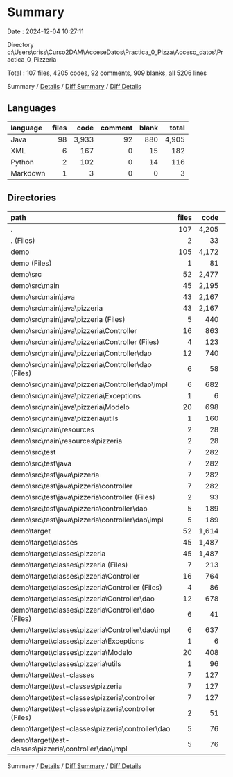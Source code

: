 # Summary

Date : 2024-12-04 10:27:11

Directory c:\\Users\\criss\\Curso2DAM\\AcceseDatos\\Practica_0_Pizza\\Acceso_datos\\Practica_0_Pizzeria

Total : 107 files,  4205 codes, 92 comments, 909 blanks, all 5206 lines

Summary / [Details](details.md) / [Diff Summary](diff.md) / [Diff Details](diff-details.md)

## Languages
| language | files | code | comment | blank | total |
| :--- | ---: | ---: | ---: | ---: | ---: |
| Java | 98 | 3,933 | 92 | 880 | 4,905 |
| XML | 6 | 167 | 0 | 15 | 182 |
| Python | 2 | 102 | 0 | 14 | 116 |
| Markdown | 1 | 3 | 0 | 0 | 3 |

## Directories
| path | files | code | comment | blank | total |
| :--- | ---: | ---: | ---: | ---: | ---: |
| . | 107 | 4,205 | 92 | 909 | 5,206 |
| . (Files) | 2 | 33 | 0 | 1 | 34 |
| demo | 105 | 4,172 | 92 | 908 | 5,172 |
| demo (Files) | 1 | 81 | 0 | 2 | 83 |
| demo\\src | 52 | 2,477 | 92 | 843 | 3,412 |
| demo\\src\\main | 45 | 2,195 | 86 | 733 | 3,014 |
| demo\\src\\main\\java | 43 | 2,167 | 86 | 727 | 2,980 |
| demo\\src\\main\\java\\pizzeria | 43 | 2,167 | 86 | 727 | 2,980 |
| demo\\src\\main\\java\\pizzeria (Files) | 5 | 440 | 4 | 100 | 544 |
| demo\\src\\main\\java\\pizzeria\\Controller | 16 | 863 | 70 | 318 | 1,251 |
| demo\\src\\main\\java\\pizzeria\\Controller (Files) | 4 | 123 | 68 | 67 | 258 |
| demo\\src\\main\\java\\pizzeria\\Controller\\dao | 12 | 740 | 2 | 251 | 993 |
| demo\\src\\main\\java\\pizzeria\\Controller\\dao (Files) | 6 | 58 | 0 | 51 | 109 |
| demo\\src\\main\\java\\pizzeria\\Controller\\dao\\impl | 6 | 682 | 2 | 200 | 884 |
| demo\\src\\main\\java\\pizzeria\\Exceptions | 1 | 6 | 0 | 3 | 9 |
| demo\\src\\main\\java\\pizzeria\\Modelo | 20 | 698 | 12 | 279 | 989 |
| demo\\src\\main\\java\\pizzeria\\utils | 1 | 160 | 0 | 27 | 187 |
| demo\\src\\main\\resources | 2 | 28 | 0 | 6 | 34 |
| demo\\src\\main\\resources\\pizzeria | 2 | 28 | 0 | 6 | 34 |
| demo\\src\\test | 7 | 282 | 6 | 110 | 398 |
| demo\\src\\test\\java | 7 | 282 | 6 | 110 | 398 |
| demo\\src\\test\\java\\pizzeria | 7 | 282 | 6 | 110 | 398 |
| demo\\src\\test\\java\\pizzeria\\controller | 7 | 282 | 6 | 110 | 398 |
| demo\\src\\test\\java\\pizzeria\\controller (Files) | 2 | 93 | 0 | 28 | 121 |
| demo\\src\\test\\java\\pizzeria\\controller\\dao | 5 | 189 | 6 | 82 | 277 |
| demo\\src\\test\\java\\pizzeria\\controller\\dao\\impl | 5 | 189 | 6 | 82 | 277 |
| demo\\target | 52 | 1,614 | 0 | 63 | 1,677 |
| demo\\target\\classes | 45 | 1,487 | 0 | 63 | 1,550 |
| demo\\target\\classes\\pizzeria | 45 | 1,487 | 0 | 63 | 1,550 |
| demo\\target\\classes\\pizzeria (Files) | 7 | 213 | 0 | 19 | 232 |
| demo\\target\\classes\\pizzeria\\Controller | 16 | 764 | 0 | 43 | 807 |
| demo\\target\\classes\\pizzeria\\Controller (Files) | 4 | 86 | 0 | 0 | 86 |
| demo\\target\\classes\\pizzeria\\Controller\\dao | 12 | 678 | 0 | 43 | 721 |
| demo\\target\\classes\\pizzeria\\Controller\\dao (Files) | 6 | 41 | 0 | 0 | 41 |
| demo\\target\\classes\\pizzeria\\Controller\\dao\\impl | 6 | 637 | 0 | 43 | 680 |
| demo\\target\\classes\\pizzeria\\Exceptions | 1 | 6 | 0 | 0 | 6 |
| demo\\target\\classes\\pizzeria\\Modelo | 20 | 408 | 0 | 1 | 409 |
| demo\\target\\classes\\pizzeria\\utils | 1 | 96 | 0 | 0 | 96 |
| demo\\target\\test-classes | 7 | 127 | 0 | 0 | 127 |
| demo\\target\\test-classes\\pizzeria | 7 | 127 | 0 | 0 | 127 |
| demo\\target\\test-classes\\pizzeria\\controller | 7 | 127 | 0 | 0 | 127 |
| demo\\target\\test-classes\\pizzeria\\controller (Files) | 2 | 51 | 0 | 0 | 51 |
| demo\\target\\test-classes\\pizzeria\\controller\\dao | 5 | 76 | 0 | 0 | 76 |
| demo\\target\\test-classes\\pizzeria\\controller\\dao\\impl | 5 | 76 | 0 | 0 | 76 |

Summary / [Details](details.md) / [Diff Summary](diff.md) / [Diff Details](diff-details.md)